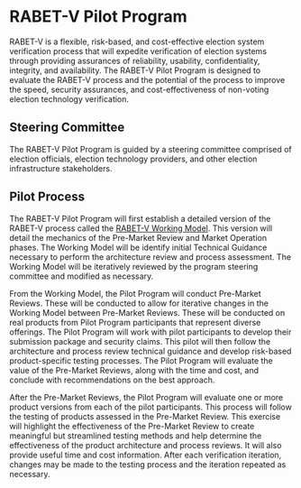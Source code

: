 # RABET-V Pilot Program

RABET-V is a flexible, risk-based, and cost-effective election system verification process that will expedite verification of election systems through providing assurances of reliability, usability, confidentiality, integrity, and availability. The RABET-V Pilot Program is designed to evaluate the RABET-V process and the potential of the process to improve the speed, security assurances, and cost-effectiveness of non-voting election technology verification. 

## Steering Committee
The RABET-V Pilot Program is guided by a steering committee comprised of election officials, election technology providers, and other election infrastructure stakeholders.


## Pilot Process

The RABET-V Pilot Program will first establish a detailed version of the RABET-V process called the [RABET-V Working Model](WorkingModel). This version will detail the mechanics of the Pre-Market Review and Market Operation phases. The Working Model will be identify initial  Technical Guidance necessary to perform the architecture review and process assessment. The Working Model will be iteratively reviewed by the program steering committee and modified as necessary. 

From the Working Model, the Pilot Program will conduct Pre-Market Reviews. These will be conducted to allow for iterative changes in the Working Model between Pre-Market Reviews. These will be conducted on real products from Pilot Program participants that represent diverse offerings. The Pilot Program will work with pilot participants to develop their submission package and security claims. This pilot will then follow the architecture and process review technical guidance and develop risk-based product-specific testing processes. The Pilot Program will evaluate the value of the Pre-Market Reviews, along with the time and cost, and conclude with recommendations on the best approach. 

After the Pre-Market Reviews, the Pilot Program will evaluate one or more product versions from each of the pilot participants. This process will follow the testing of products assessed in the Pre-Market Review. This exercise will highlight the effectiveness of the Pre-Market Review to create meaningful but streamlined testing methods and help determine the effectiveness of the product architecture and process reviews. It will also provide useful time and cost information. After each verification iteration, changes may be made to the testing process and the iteration repeated as necessary.
